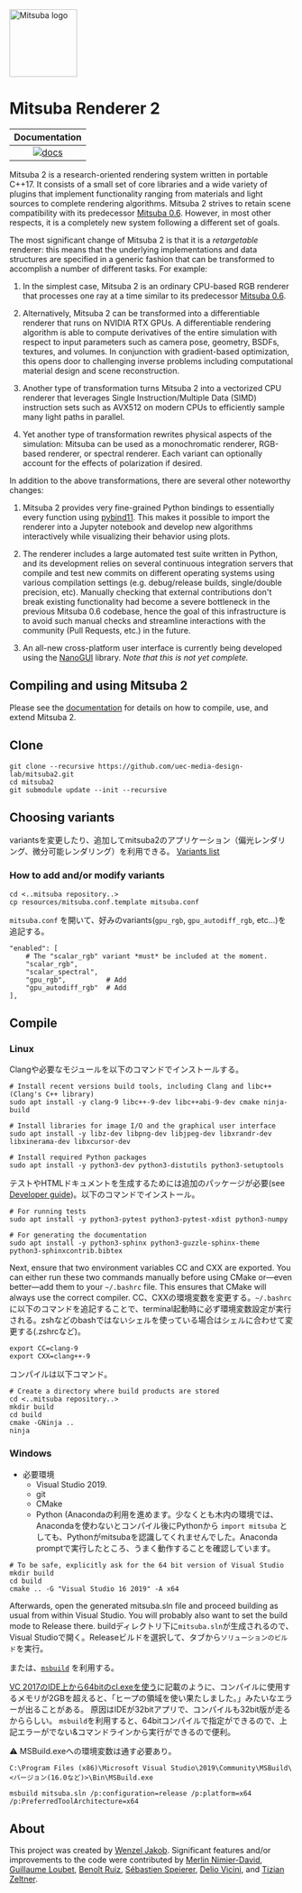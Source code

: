 <img src="https://github.com/mitsuba-renderer/mitsuba2/raw/master/docs/images/logo_plain.png" width="120" height="120" alt="Mitsuba logo">

# Mitsuba Renderer 2
<!--
| Documentation   | Linux             | Windows             |
|      :---:      |       :---:       |        :---:        |
| [![docs][1]][2] | [![rgl-ci][3]][4] | [![appveyor][5]][6] |


[1]: https://readthedocs.org/projects/mitsuba2/badge/?version=master
[2]: https://mitsuba2.readthedocs.io/en/latest/src/getting_started/intro.html
[3]: https://rgl-ci.epfl.ch/app/rest/builds/buildType(id:Mitsuba2_Build)/statusIcon.svg
[4]: https://rgl-ci.epfl.ch/viewType.html?buildTypeId=Mitsuba2_Build&guest=1
[5]: https://ci.appveyor.com/api/projects/status/eb84mmtvnt8ko8bh/branch/master?svg=true
[6]: https://ci.appveyor.com/project/wjakob/mitsuba2/branch/master
-->
| Documentation   |
|      :---:      |
| [![docs][1]][2] |


[1]: https://readthedocs.org/projects/mitsuba2/badge/?version=latest
[2]: https://mitsuba2.readthedocs.io/en/latest/src/getting_started/intro.html

Mitsuba 2 is a research-oriented rendering system written in portable C++17. It
consists of a small set of core libraries and a wide variety of plugins that
implement functionality ranging from materials and light sources to complete
rendering algorithms. Mitsuba 2 strives to retain scene compatibility with its
predecessor [Mitsuba 0.6](https://github.com/mitsuba-renderer/mitsuba).
However, in most other respects, it is a completely new system following a
different set of goals.

The most significant change of Mitsuba 2 is that it is a *retargetable*
renderer: this means that the underlying implementations and data structures
are specified in a generic fashion that can be transformed to accomplish a
number of different tasks. For example:

1. In the simplest case, Mitsuba 2 is an ordinary CPU-based RGB renderer that
   processes one ray at a time similar to its predecessor [Mitsuba
   0.6](https://github.com/mitsuba-renderer/mitsuba).

2. Alternatively, Mitsuba 2 can be transformed into a differentiable renderer
   that runs on NVIDIA RTX GPUs. A differentiable rendering algorithm is able
   to compute derivatives of the entire simulation with respect to input
   parameters such as camera pose, geometry, BSDFs, textures, and volumes. In
   conjunction with gradient-based optimization, this opens door to challenging
   inverse problems including computational material design and scene reconstruction.

3. Another type of transformation turns Mitsuba 2 into a vectorized CPU
   renderer that leverages Single Instruction/Multiple Data (SIMD) instruction
   sets such as AVX512 on modern CPUs to efficiently sample many light paths in
   parallel.

4. Yet another type of transformation rewrites physical aspects of the
   simulation: Mitsuba can be used as a monochromatic renderer, RGB-based
   renderer, or spectral renderer. Each variant can optionally account for the
   effects of polarization if desired.

In addition to the above transformations, there are
several other noteworthy changes:

1. Mitsuba 2 provides very fine-grained Python bindings to essentially every
   function using [pybind11](https://github.com/pybind/pybind11). This makes it
   possible to import the renderer into a Jupyter notebook and develop new
   algorithms interactively while visualizing their behavior using plots.

2. The renderer includes a large automated test suite written in Python, and
   its development relies on several continuous integration servers that
   compile and test new commits on different operating systems using various
   compilation settings (e.g. debug/release builds, single/double precision,
   etc). Manually checking that external contributions don't break existing
   functionality had become a severe bottleneck in the previous Mitsuba 0.6
   codebase, hence the goal of this infrastructure is to avoid such manual
   checks and streamline interactions with the community (Pull Requests, etc.)
   in the future.

3. An all-new cross-platform user interface is currently being developed using
   the [NanoGUI](https://github.com/mitsuba-renderer/nanogui) library. *Note
   that this is not yet complete.*

## Compiling and using Mitsuba 2

Please see the [documentation](http://mitsuba2.readthedocs.org/en/latest) for
details on how to compile, use, and extend Mitsuba 2.

## Clone

```
git clone --recursive https://github.com/uec-media-design-lab/mitsuba2.git
cd mitsuba2
git submodule update --init --recursive
```

## Choosing variants
variantsを変更したり、追加してmitsuba2のアプリケーション（偏光レンダリング、微分可能レンダリング）を利用できる。
[Variants list](https://mitsuba2.readthedocs.io/en/latest/src/getting_started/variants.html)

### How to add and/or modify variants
```
cd <..mitsuba repository..>
cp resources/mitsuba.conf.template mitsuba.conf
```
`mitsuba.conf` を開いて、好みのvariants(`gpu_rgb`, `gpu_autodiff_rgb`, etc...)を追記する。
```
"enabled": [
    # The "scalar_rgb" variant *must* be included at the moment.
    "scalar_rgb",
    "scalar_spectral",
    "gpu_rgb",          # Add
    "gpu_autodiff_rgb"  # Add
],
```

## Compile
### Linux
Clangや必要なモジュールを以下のコマンドでインストールする。
```
# Install recent versions build tools, including Clang and libc++ (Clang's C++ library)
sudo apt install -y clang-9 libc++-9-dev libc++abi-9-dev cmake ninja-build

# Install libraries for image I/O and the graphical user interface
sudo apt install -y libz-dev libpng-dev libjpeg-dev libxrandr-dev libxinerama-dev libxcursor-dev

# Install required Python packages
sudo apt install -y python3-dev python3-distutils python3-setuptools
```

テストやHTMLドキュメントを生成するためには追加のパッケージが必要(see [Developer guide](https://mitsuba2.readthedocs.io/en/latest/src/developer_guide/intro.html#sec-devguide))。以下のコマンドでインストール。

```
# For running tests
sudo apt install -y python3-pytest python3-pytest-xdist python3-numpy

# For generating the documentation
sudo apt install -y python3-sphinx python3-guzzle-sphinx-theme python3-sphinxcontrib.bibtex
```

Next, ensure that two environment variables CC and CXX are exported. You can either run these two commands manually before using CMake or—even better—add them to your `~/.bashrc` file. This ensures that CMake will always use the correct compiler.
CC、CXXの環境変数を変更する。`~/.bashrc` に以下のコマンドを追記することで、terminal起動時に必ず環境変数設定が実行される。zshなどのbashではないシェルを使っている場合はシェルに合わせて変更する(.zshrcなど)。

```
export CC=clang-9
export CXX=clang++-9
```
コンパイルは以下コマンド。

```
# Create a directory where build products are stored
cd <..mitsuba repository..>
mkdir build
cd build
cmake -GNinja ..
ninja
```

### Windows
- 必要環境
   - Visual Studio 2019.
   - git 
   - CMake
   - Python (Anacondaの利用を進めます。少なくとも木内の環境では、Anacondaを使わないとコンパイル後にPythonから `import mitsuba` としても、Pythonがmitsubaを認識してくれませんでした。Anaconda promptで実行したところ、うまく動作することを確認しています。

```
# To be safe, explicitly ask for the 64 bit version of Visual Studio
mkdir build
cd build
cmake .. -G "Visual Studio 16 2019" -A x64
```

Afterwards, open the generated mitsuba.sln file and proceed building as usual from within Visual Studio. You will probably also want to set the build mode to Release there.
buildディレクトリ下に`mitsuba.sln`が生成されるので、Visual Studioで開く。Releaseビルドを選択して、タブから`ソリューションのビルド`を実行。

または、[`msbuild`](https://docs.microsoft.com/en-us/cpp/build/walkthrough-using-msbuild-to-create-a-visual-cpp-project?redirectedfrom=MSDN&view=msvc-160) を利用する。

[VC 2017のIDE上から64bitのcl.exeを使う](https://ameblo.jp/michirushiina/entry-12277257163.html)に記載のように、コンパイルに使用するメモリが2GBを超えると、「ヒープの領域を使い果たしました。」みたいなエラーが出ることがある。
原因はIDEが32bitアプリで、コンパイルも32bit版が走るかららしい。
`msbuild`を利用すると、64bitコンパイルで指定ができるので、上記エラーがでない&コマンドラインから実行ができるので便利。

:warning: MSBuild.exeへの環境変数は通す必要あり。
```
C:\Program Files (x86)\Microsoft Visual Studio\2019\Community\MSBuild\<バージョン(16.0など)>\Bin\MSBuild.exe
```

```
msbuild mitsuba.sln /p:configuration=release /p:platform=x64 /p:PreferredToolArchitecture=x64
```


## About

This project was created by [Wenzel Jakob](http://rgl.epfl.ch/people/wjakob).
Significant features and/or improvements to the code were contributed by
[Merlin Nimier-David](https://merlin.nimierdavid.fr/),
[Guillaume Loubet](https://maverick.inria.fr/Membres/Guillaume.Loubet/),
[Benoît Ruiz](https://github.com/4str0m),
[Sébastien Speierer](https://github.com/Speierers),
[Delio Vicini](https://dvicini.github.io/),
and [Tizian Zeltner](https://tizianzeltner.com/).
